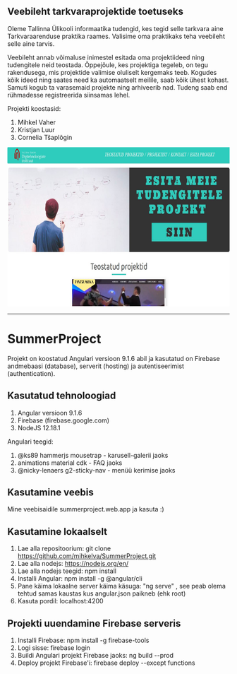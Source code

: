 ## Veebileht tarkvaraprojektide toetuseks

Oleme Tallinna Ülikooli informaatika tudengid, kes tegid selle tarkvara aine Tarkvaraarenduse praktika raames. Valisime oma praktikaks teha veebileht selle aine tarvis.

Veebileht annab võimaluse inimestel esitada oma projektiideed ning tudengitele neid teostada. Õppejõule, kes projektiga tegeleb, on tegu rakendusega, mis projektide valimise oluliselt kergemaks teeb. Kogudes kõik ideed ning saates need ka automaatselt meilile, saab kõik ühest kohast. Samuti kogub ta varasemaid projekte ning arhiveerib nad. Tudeng saab end rühmadesse registreerida siinsamas lehel.

Projekti koostasid:
1. Mihkel Vaher
2. Kristjan Luur
3. Cornelia Tšaplõgin


<img src="./pilt.JPG" alt="pilt" width="800" height="360">

----------------------------------------------------------------------------------------------------------------

# SummerProject

Projekt on koostatud Angulari versioon 9.1.6 abil ja kasutatud on Firebase andmebaasi (database), serverit (hosting) ja autentiseerimist (authentication).

## Kasutatud tehnoloogiad

1. Angular versioon 9.1.6
2. Firebase (firebase.google.com)
3. NodeJS 12.18.1

Angulari teegid:
1. @ks89 hammerjs mousetrap - karusell-galerii jaoks
2. animations material cdk - FAQ jaoks
3. @nicky-lenaers g2-sticky-nav - menüü kerimise jaoks

## Kasutamine veebis

Mine veebisaidile summerproject.web.app ja kasuta :)

## Kasutamine lokaalselt

1. Lae alla repositoorium: git clone https://github.com/mihkelva/SummerProject.git
2. Lae alla nodejs: https://nodejs.org/en/
3. Lae alla nodejs teegid: npm install
4. Installi Angular: npm install -g @angular/cli
5. Pane käima lokaalne server käima käsuga: "ng serve" , see peab olema tehtud samas kaustas kus angular.json paikneb (ehk root)
6. Kasuta pordil: localhost:4200

## Projekti uuendamine Firebase serveris

1. Installi Firebase: npm install -g firebase-tools
2. Logi sisse: firebase login
3. Buildi Angulari projekt Firebase jaoks: ng build --prod
4. Deploy projekt Firebase'i: firebase deploy --except functions
